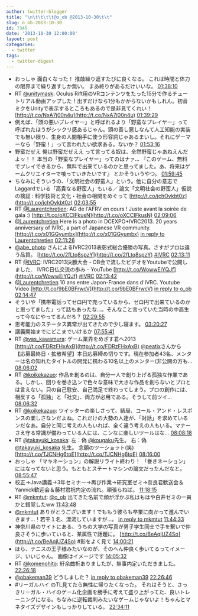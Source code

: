 ```yaml
---
author: twitter-blogger
title: "\n\t\t\t\t@o_ob @2013-10-30\t\t"
slug: o_ob-2013-10-30
id: 7345
date: '2013-10-30 12:00:00'
layout: post
categories:
  - twitter
tags:
  - twitter-digest
---
```


*   おっしゃ 面白くなった！ 推敲繰り返すたびに良くなる。 これは時間と体力の限界まで繰り返すしか無い。 まあ終りがあるだけいいな。 [01:38:10](http://twitter.com/o_ob/statuses/395228074616188928)
*   RT [@unitymask](http://twitter.com/unitymask): Oculus Rift用のVRコンテンツをたった15分で作るチュートリアル動画アップした！出すだけなら1分もかからないかもしれん。初音ミクをUnityで表示するところもあるので是非見てくれい！ [http://t.co/NxA7j00n4u](http://t.co/NxA7j00n4u) [01:39:29](http://twitter.com/o_ob/statuses/395228404036804608)
*   例えば、「頭の悪いプレイヤー」と呼ばれるより「野蛮なプレイヤー」って呼ばれたほうがシックリ感あるじゃん。頭の善し悪しなんて人工知能の実装でも無い限り、生身の人間相手に使う形容詞じゃあるまいし。それにゲーマーなら「野蛮！」って言われたい欲求ある。ないか？ [01:53:16](http://twitter.com/o_ob/statuses/395231873904803840)
*   野蛮だぜえ 俺は野蛮だぜええ って言ってる奴は、全然野蛮じゃあねえんだよッ！！ 本当の「野蛮なプレイヤー」ってのはナァ… 『このゲーム、無料でプレイできるから、無料で出来ているのかと思ってました。あ、将来はゲームクリエイターで喰っていきたいです』 とかそういうやつ。 [01:59:45](http://twitter.com/o_ob/statuses/395233506726404097)
*   ちなみにそういうの、「文明社会の野蛮人」という。他に自分の意志でLaggardでいる「高貴なる野蛮人」もいる／ 論文「文明社会の野蛮人」仮説の検証 : 科学技術と文化・社会の相関をめぐって [http://t.co/jchOykbt0z](http://t.co/jchOykbt0z) [02:03:55](http://twitter.com/o_ob/statuses/395234552827748353)
*   RT [@Laurentchretien](http://twitter.com/Laurentchretien): AG de l'AFRV en cours ! Juste avant la soirée de gala :) [http://t.co/oXCCIFkusN](http://t.co/oXCCIFkusN) [02:09:06](http://twitter.com/o_ob/statuses/395235856983666688)
*   [@Laurentchretien](http://twitter.com/Laurentchretien) Here is a photo in DCEXPO+IVRC2013\. 20 years anniversary of IVRC, a part of Japanese VR community. [http://t.co/x01GGyumbx](http://t.co/x01GGyumbx) [in reply to Laurentchretien](http://twitter.com/Laurentchretien/statuses/395232755799183360) [02:11:26](http://twitter.com/o_ob/statuses/395236446283366400)
*   [@abe_photo](http://twitter.com/abe_photo) さんによるIVRC2013表彰式総合優勝の写真。さすがプロは違う品質。 [http://t.co/2fLtq8spzY](http://t.co/2fLtq8spzY) [#IVRC](http://search.twitter.com/search?q=%23IVRC) [02:13:11](http://twitter.com/o_ob/statuses/395236886089719808)
*   RT [@IVRC](http://twitter.com/IVRC): IVRC2013決勝大会・OB会で流したビデオをYoutubeで公開しました． IVRC日仏交流の歩み - YouTube [http://t.co/WowwEiYQJf](http://t.co/WowwEiYQJf) [#IVRC](http://search.twitter.com/search?q=%23IVRC) [02:13:42](http://twitter.com/o_ob/statuses/395237017954422786)
*   [@Laurentchretien](http://twitter.com/Laurentchretien) 10 ans entre Japon-France dans d'IVRC. Youtube Video [http://t.co/9bE0BFrwcV](http://t.co/9bE0BFrwcV) [in reply to o_ob](http://twitter.com/o_ob/statuses/395236446283366400) [02:14:47](http://twitter.com/o_ob/statuses/395237289049075712)
*   そういや「携帯電話ってゼロ円で売っているから、ゼロ円で出来ているのかと思ってました」って話もあったな…。そんなこと言っていた当時の中高生って今なにやってるんだろ？ [02:29:55](http://twitter.com/o_ob/statuses/395241096021692416)
*   思考能力のステータス異常が出てきたので少し寝ます。 [03:20:27](http://twitter.com/o_ob/statuses/395253814040621056)
*   講義開始までにどこまでいけるか [07:55:41](http://twitter.com/o_ob/statuses/395323078596501504)
*   RT [@yas_kawamura](http://twitter.com/yas_kawamura): ゲーム業界をめざす君へ2013 [http://t.co/FDRzFHxAxB](http://t.co/FDRzFHxAxB) [@peatix](http://twitter.com/peatix)さんから 【応募最終日・拡散希望】本日応募締め切りです。現在参加者43名、メンターは名の知れたタイトルの開発に携わる10名以上のメンター(非公開の方も… [08:06:02](http://twitter.com/o_ob/statuses/395325682504306688)
*   RT [@koikekazuo](http://twitter.com/koikekazuo): 作品を創るのは、自分一人で創り上げる孤独な作業である。しかし、回りを巻き込ンで色々な意味で大きな作品を創らないとプロとは言えない。只の自己慰安、自己満足で終わってしまう。プロの創作には、相反する「孤独」と「社交」、両方が必用である。そうして前ツイ… [08:06:32](http://twitter.com/o_ob/statuses/395325810304761856)
*   RT [@koikekazuo](http://twitter.com/koikekazuo): ツイッターの楽しさって、結局、コール・アンド・レスポンスの楽しさなンだよね。これだけの大勢の人達が、「対話」を求めているンだなあ。自分と同じ考えの人もいれば、全く違う考えの人もいる。マナーさえ守る常識が備わっている人には、こンなに楽しいツールはな… [08:08:18](http://twitter.com/o_ob/statuses/395326254657728512)
*   RT [@takayuki_kosaka](http://twitter.com/takayuki_kosaka): 左：偽 [@kougaku](http://twitter.com/kougaku)先生。 右：偽 [@takayuki_kosaka](http://twitter.com/takayuki_kosaka) 先生。 念願のツーショット(笑) [http://t.co/TJCNHg6toE](http://t.co/TJCNHg6toE) [08:16:00](http://twitter.com/o_ob/statuses/395328192266764290)
*   おっしゃ 「マキネーション」の解説リライト終わり！ 「巻きネーション」にはなってないと思う。もともとステートマシンの論文だったんだなと。 [08:55:47](http://twitter.com/o_ob/statuses/395338205387436032)
*   校正→Java講義→3年セミナー→再び作業→研究室ゼミ→奈良君歓送会＆Yannick歓迎会＆藤村君祝内定の流れ。頑張らねば。 [11:18:15](http://twitter.com/o_ob/statuses/395374056062464000)
*   RT [@mkmtut](http://twitter.com/mkmtut): [@o_ob](http://twitter.com/o_ob) 出てきた名前で顔が浮かぶ私はもはや白井ゼミの一員かと錯覚したww [11:43:48](http://twitter.com/o_ob/statuses/395380487645982720)
*   [@mkmtut](http://twitter.com/mkmtut) ありがとうございます！でももう彼らも卒業に向かって進んでいきます…！若干１名、漂流していますが…。 [in reply to mkmtut](http://twitter.com/mkmtut/statuses/395379912111968256) [11:44:33](http://twitter.com/o_ob/statuses/395380676381245442)
*   神奈川県のサイトにある、うちの大学の写真が男子学生同士で手を繋いで仲良さそうに歩いていると、某属性で話題に。 [http://t.co/BeAqjUZ4So](http://t.co/BeAqjUZ4So) #影をよく見て [14:00:21](http://twitter.com/o_ob/statuses/395414851347968000)
*   ほら、テニスの王子様みたいなのが、そのへん仲良く歩いてるってイメージ、いいじゃん。 画像はイメージです [14:05:32](http://twitter.com/o_ob/statuses/395416154383986688)
*   RT [@komenohito](http://twitter.com/komenohito): 紆余曲折ありましたが、無事内定いただきました。 [22:26:18](http://twitter.com/o_ob/statuses/395542175942860801)
*   [@obakeman39](http://twitter.com/obakeman39) どうしました？ [in reply to obakeman39](http://twitter.com/obakeman39/statuses/395349605874798593) [22:26:46](http://twitter.com/o_ob/statuses/395542293656006656)
*   #リーガルハイ のTL見てたら無性に帰りたくなった。 それはそうと、さっきリーガル・ハイのゲーム化企画を勝手に考えて盛り上がってた、良いトレーニングになる。ちなみに逆転裁判みたいなゲームじゃないよ！ちゃんとマネタイズデザインもしっかりしている。 [22:34:11](http://twitter.com/o_ob/statuses/395544160884649984)